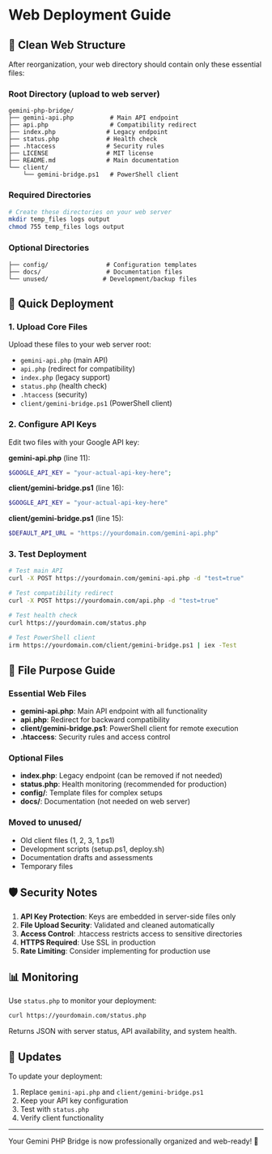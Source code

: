 # Web Deployment Guide

## 📁 **Clean Web Structure**

After reorganization, your web directory should contain only these essential files:

### **Root Directory (upload to web server)**
```
gemini-php-bridge/
├── gemini-api.php          # Main API endpoint
├── api.php                 # Compatibility redirect
├── index.php              # Legacy endpoint
├── status.php             # Health check
├── .htaccess              # Security rules
├── LICENSE                # MIT license
├── README.md              # Main documentation
└── client/
    └── gemini-bridge.ps1   # PowerShell client
```

### **Required Directories**
```bash
# Create these directories on your web server
mkdir temp_files logs output
chmod 755 temp_files logs output
```

### **Optional Directories**
```
├── config/                # Configuration templates
├── docs/                  # Documentation files
└── unused/               # Development/backup files
```

## 🚀 **Quick Deployment**

### **1. Upload Core Files**
Upload these files to your web server root:
- `gemini-api.php` (main API)
- `api.php` (redirect for compatibility)
- `index.php` (legacy support)
- `status.php` (health check)
- `.htaccess` (security)
- `client/gemini-bridge.ps1` (PowerShell client)

### **2. Configure API Keys**
Edit two files with your Google API key:

**gemini-api.php** (line 11):
```php
$GOOGLE_API_KEY = "your-actual-api-key-here";
```

**client/gemini-bridge.ps1** (line 16):
```powershell
$GOOGLE_API_KEY = "your-actual-api-key-here"
```

**client/gemini-bridge.ps1** (line 15):
```powershell
$DEFAULT_API_URL = "https://yourdomain.com/gemini-api.php"
```

### **3. Test Deployment**
```bash
# Test main API
curl -X POST https://yourdomain.com/gemini-api.php -d "test=true"

# Test compatibility redirect
curl -X POST https://yourdomain.com/api.php -d "test=true"

# Test health check
curl https://yourdomain.com/status.php

# Test PowerShell client
irm https://yourdomain.com/client/gemini-bridge.ps1 | iex -Test
```

## 🔧 **File Purpose Guide**

### **Essential Web Files**
- **gemini-api.php**: Main API endpoint with all functionality
- **api.php**: Redirect for backward compatibility
- **client/gemini-bridge.ps1**: PowerShell client for remote execution
- **.htaccess**: Security rules and access control

### **Optional Files**
- **index.php**: Legacy endpoint (can be removed if not needed)
- **status.php**: Health monitoring (recommended for production)
- **config/**: Template files for complex setups
- **docs/**: Documentation (not needed on web server)

### **Moved to unused/**
- Old client files (1, 2, 3, 1.ps1)
- Development scripts (setup.ps1, deploy.sh)
- Documentation drafts and assessments
- Temporary files

## 🛡️ **Security Notes**

1. **API Key Protection**: Keys are embedded in server-side files only
2. **File Upload Security**: Validated and cleaned automatically
3. **Access Control**: .htaccess restricts access to sensitive directories
4. **HTTPS Required**: Use SSL in production
5. **Rate Limiting**: Consider implementing for production use

## 📊 **Monitoring**

Use `status.php` to monitor your deployment:
```bash
curl https://yourdomain.com/status.php
```

Returns JSON with server status, API availability, and system health.

## 🔄 **Updates**

To update your deployment:
1. Replace `gemini-api.php` and `client/gemini-bridge.ps1`
2. Keep your API key configuration
3. Test with `status.php`
4. Verify client functionality

---

Your Gemini PHP Bridge is now professionally organized and web-ready! 🎉

